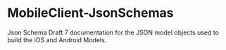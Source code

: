 # MobileClient-JsonSchemas
Json Schema Draft 7 documentation for the JSON model objects used to build the iOS and Android Models.

